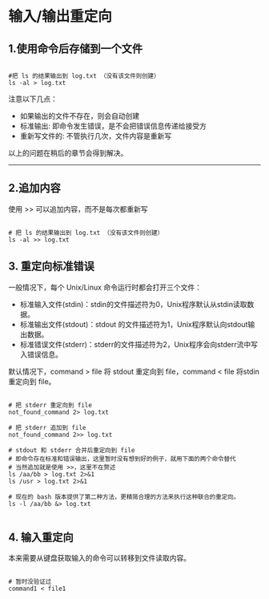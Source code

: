 # 输入/输出重定向

## 1.使用命令后存储到一个文件

```shell

#把 ls 的结果输出到 log.txt （没有该文件则创建）
ls -al > log.txt

```

注意以下几点：

- 如果输出的文件不存在，则会自动创建
- 标准输出: 即命令发生错误，是不会把错误信息传递给接受方
- 重新写文件的: 不管执行几次，文件内容是重新写

以上的问题在稍后的章节会得到解决。

---

## 2.追加内容

使用 >> 可以追加内容，而不是每次都重新写

```shell

# 把 ls 的结果输出到 log.txt （没有该文件则创建）
ls -al >> log.txt

```


## 3. 重定向标准错误

一般情况下，每个 Unix/Linux 命令运行时都会打开三个文件：


- 标准输入文件(stdin)：stdin的文件描述符为0，Unix程序默认从stdin读取数据。
- 标准输出文件(stdout)：stdout 的文件描述符为1，Unix程序默认向stdout输出数据。
- 标准错误文件(stderr)：stderr的文件描述符为2，Unix程序会向stderr流中写入错误信息。

默认情况下，command > file 将 stdout 重定向到 file，command < file 将stdin 重定向到 file。

```shell

# 把 stderr 重定向到 file
not_found_command 2> log.txt

# 把 stderr 追加到 file
not_found_command 2>> log.txt

# stdout 和 stderr 合并后重定向到 file
# 即命令存在标准和错误输出，这里暂时没有想到好的例子，就用下面的两个命令替代
# 当然追加就是使用 >>，这里不在赘述
ls /aa/bb > log.txt 2>&1
ls /usr > log.txt 2>&1

# 现在的 bash 版本提供了第二种方法，更精简合理的方法来执行这种联合的重定向。
ls -l /aa/bb &> log.txt


```



## 4. 输入重定向

本来需要从键盘获取输入的命令可以转移到文件读取内容。

```shell

# 暂时没验证过
command1 < file1

```